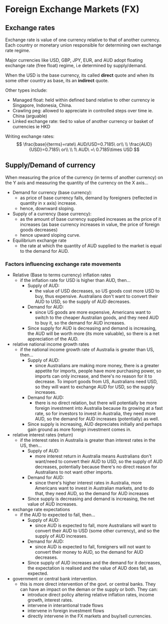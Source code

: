 # Foreign Exchange Markets (FX)

## Exchange rates

Exchange rate is value of one currency relative to that of another currency. Each country or monetary union responsible for determining own exchange rate regime.

Major currencies like USD, GBP, JPY, EUR, and AUD adopt floating exchange rate (free float) regime, i.e determined by supply/demand.

When the USD is the base currency, its called **direct** quote and when its some other country as base, its an **indirect** quote.

Other types include:

* Managed float: held within defined band relative to other currency ie Singapore, Indonesia, China.
* Crawling peg: allowed to appreciate in controlled steps over time ie. China (arguable)
* Linked exchange rate: tied to value of another currency or basket of currencies ie HKD

Writing exchange rates:
$$
\frac{base}{terms}=rate\\
AUD/USD=0.7185\ or\\
\\
\frac{AUD}{USD}=0.7185\ or\\
\\
1\ AUD\ =\ 0.7185\times USD
$$



## Supply/Demand of currency

When measuring the price of the currency (in terms of another currency) on the Y axis and measuring the quantity of the currency on the X axis...

* Demand for currency (base currency):
	* as price of base currency falls, demand by foreigners (reflected in quantity in x axis) increase.
	* hence, downward sloping.
* Supply of a currency (base currency):
	* as the amount of base currency supplied increases as the price of it increases (as base currency increases in value, the price of foreign goods decreases)
	* hence upward sloping curve.
* Equilibrium exchange rate
	* the rate at which the quantity of AUD supplied to the market is equal to the demand for AUD.



### Factors influencing exchange rate movements

* Relative (Base to terms currency) inflation rates
	* if the inflation rate for USD is higher than AUD, then...
		* Supply of AUD:
			* the value of USD decreases, so US goods cost more USD to buy, thus expensive. Australians don't want to convert their AUD to USD, so the supply of AUD decreases.
		* Demand for AUD:
			* since US goods are more expensive, Americans want to switch to the cheaper Australian goods, and they need AUD to buy it, so the demand for AUD increases.
		* Since supply for AUD is decreasing and demand is increasing, the AUD will be worth more (its more valuable), so there is a net appreciation of the AUD.
* relative national income growth rates
	* if the national income growth rate of Australia is greater than US, then...
		* Supply of AUD:
			* since Australians are making more money, there is a greater appetite for imports, people have more purchasing power, so imports can only increase, and there's no reason for it to decrease. To import goods from US, Australians need USD, so they will want to exchange AUD for USD, so the supply increases.
		* Demand for AUD:
			* there is no direct relation, but there will potentially be more foreign investment into Australia because its growing at a fast rate, so for investors to invest in Australia, they need more AUD, so the demand for AUD increases (potentially) as well.
		* Since supply is increasing, AUD depreciates initially and perhaps gain ground as more foreign investment comes in. 
* relative interest rates (return)
	* if the interest rates in Australia is greater than interest rates in the US, then...
		* Supply of AUD:
			* more interest return in Australia means Australians don't want/need to convert their AUD to USD, so the supply of AUD decreases, potentially because there's no direct reason for Australians to not  want other imports.
		* Demand for AUD:
			* since there's higher interest rates in Australia, more Americans want to invest in Australian markets, and to do that, they need AUD, so the demand for AUD increases
		* Since supply is decreasing and demand is increasing, the net value of AUD increases.
* exchange rate expectations
	* if the AUD to expected to fall, then...
		* Supply of AUD:
			* since AUD is expected to fall, more Australians will want to convert their AUD to USD (some other currency), and so the supply of AUD increases.
		* Demand for AUD:
			* since AUD is expected to fall, foreigners will not want to convert their money to AUD, so the demand for AUD decreases.
		* Since supply of AUD increases and the demand for it decreases, the expectation is realised and the value of AUD does fall, as expected. 
* government or central bank intervention.
	* this is more direct intervention of the govt. or central banks. They can have an impact on the deman or the supply or both. They can:
		* introduce direct policy altering relative inflation rates, income growth, interest rates.
		* intervene in interantional trade flows
		* intervene in foreign investment flows
		* directly intervene in the FX markets and buy/sell currencies. 

